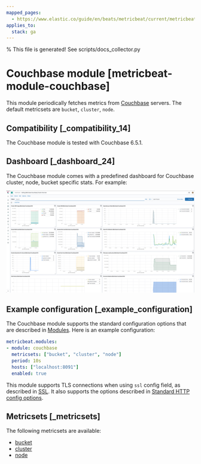 ```yaml
---
mapped_pages:
  - https://www.elastic.co/guide/en/beats/metricbeat/current/metricbeat-module-couchbase.html
applies_to:
  stack: ga
---
```


% This file is generated! See scripts/docs_collector.py

# Couchbase module [metricbeat-module-couchbase]

This module periodically fetches metrics from [Couchbase](https://www.couchbase.com/) servers. The default metricsets are `bucket`, `cluster`, `node`.


## Compatibility [_compatibility_14]

The Couchbase module is tested with Couchbase 6.5.1.


## Dashboard [_dashboard_24]

The Couchbase module comes with a predefined dashboard for Couchbase cluster, node, bucket specific stats. For example:

![metricbeat couchbase overview](images/metricbeat-couchbase-overview.png)


## Example configuration [_example_configuration]

The Couchbase module supports the standard configuration options that are described in [Modules](/reference/metricbeat/configuration-metricbeat.md). Here is an example configuration:

```yaml
metricbeat.modules:
- module: couchbase
  metricsets: ["bucket", "cluster", "node"]
  period: 10s
  hosts: ["localhost:8091"]
  enabled: true
```

This module supports TLS connections when using `ssl` config field, as described in [SSL](/reference/metricbeat/configuration-ssl.md). It also supports the options described in [Standard HTTP config options](/reference/metricbeat/configuration-metricbeat.md#module-http-config-options).


## Metricsets [_metricsets]

The following metricsets are available:

* [bucket](/reference/metricbeat/metricbeat-metricset-couchbase-bucket.md)
* [cluster](/reference/metricbeat/metricbeat-metricset-couchbase-cluster.md)
* [node](/reference/metricbeat/metricbeat-metricset-couchbase-node.md)
